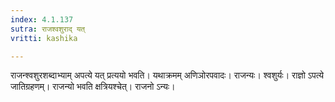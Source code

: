 ```yaml
---
index: 4.1.137
sutra: राजश्वशुराद् यत्
vritti: kashika

---
```

राजन्श्वशुरशब्दाभ्याम् अपत्ये यत् प्रत्ययो भवति। यथाक्रमम् अणिञोरपवादः। राजन्यः। श्वशुर्यः। राज्ञो ऽपत्ये जातिग्रहणम्। राजन्यो भवति क्षत्रियश्चेत्। राजनो ऽन्यः।